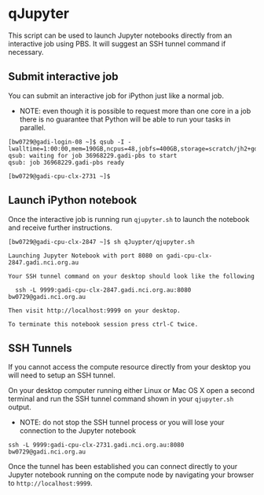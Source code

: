 # qJupyter

This script can be used to launch Jupyter notebooks directly from an interactive job using PBS.
It will suggest an SSH tunnel command if necessary.

## Submit interactive job
You can submit an interactive job for iPython just like a normal job.

* NOTE: even though it is possible to request more than one core in a job there is no guarantee that Python will be able to run your tasks in parallel.

```
[bw0729@gadi-login-08 ~]$ qsub -I -lwalltime=1:00:00,mem=190GB,ncpus=48,jobfs=400GB,storage=scratch/jh2+gdata/jh2
qsub: waiting for job 36968229.gadi-pbs to start
qsub: job 36968229.gadi-pbs ready

[bw0729@gadi-cpu-clx-2731 ~]$
```

## Launch iPython notebook
Once the interactive job is running run `qjupyter.sh` to launch the notebook and receive further instructions.

```
[bw0729@gadi-cpu-clx-2847 ~]$ sh qJuypter/qjupyter.sh

Launching Jupyter Notebook with port 8080 on gadi-cpu-clx-2847.gadi.nci.org.au

Your SSH tunnel command on your desktop should look like the following

  ssh -L 9999:gadi-cpu-clx-2847.gadi.nci.org.au:8080 bw0729@gadi.nci.org.au

Then visit http://localhost:9999 on your desktop.

To terminate this notebook session press ctrl-C twice.
```


## SSH Tunnels
If you cannot access the compute resource directly from your desktop you will need to setup an SSH tunnel.

On your desktop computer running either Linux or Mac OS X open a second terminal and run the SSH tunnel command shown in your `qjupyter.sh` output.

* NOTE: do not stop the SSH tunnel process or you will lose your connection to the Jupyter notebook

```
ssh -L 9999:gadi-cpu-clx-2731.gadi.nci.org.au:8080 bw0729@gadi.nci.org.au
```

Once the tunnel has been established you can connect directly to your Jupyter notebook running on the compute node by navigating your browser to `http://localhost:9999`.
